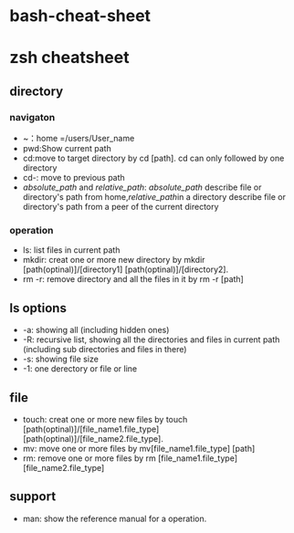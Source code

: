 # bash-cheat-sheet

# zsh cheatsheet

## directory

### navigaton
- ~：home =/users/User_name
- pwd:Show current path
- cd:move to target directory by cd [path]. cd can only followed by one directory
- cd-: move to previous path
- *absolute_path* and *relative_path*: *absolute_path* describe file or directory's path from home,*relative_path*in a directory describe file or directory's path from a peer of the current directory
### operation
- ls: list files in current path
- mkdir: creat one or more new directory by mkdir [path(optinal)]/[directory1] [path(optinal)]/[directory2].
- rm -r: remove directory and all the files in it by rm -r [path]

## ls options
- -a: showing all (including hidden ones)
- -R: recursive list,  showing all the directories and files in current path (including sub directories and files in there)
- -s: showing file size 
- -1: one derectory or file or line

## file
- touch: creat one or more new files by touch  [path(optinal)]/[file_name1.file_type] [path(optinal)]/[file_name2.file_type].
- mv: move one or more files by mv[file_name1.file_type] [path]
- rm: remove one or more files by rm [file_name1.file_type] [file_name2.file_type] 

## support 
- man: show the reference manual for a operation.
